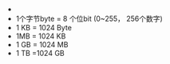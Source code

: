 * 
* 1个字节byte  =  8 个位bit  (0~255， 256个数字)
* 1 KB = 1024 Byte
* 1MB = 1024 KB
* 1 GB = 1024 MB
* 1 TB =1024 GB